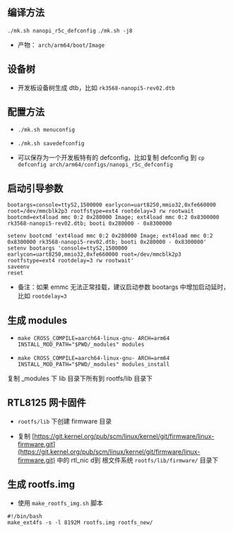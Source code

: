 ## 编译方法

`./mk.sh nanopi_r5c_defconfig`
`./mk.sh -j8`

- 产物： `arch/arm64/boot/Image`

## 设备树

- 开发板设备树生成 dtb，比如 `rk3568-nanopi5-rev02.dtb`

## 配置方法

- `./mk.sh menuconfig`

- `./mk.sh savedefconfig`

- 可以保存为一个开发板特有的 defconfig，比如复制 defconfig 到 `cp defconfig arch/arm64/configs/nanopi_r5c_defconfig`

## 启动引导参数

```shell
bootargs=console=ttyS2,1500000 earlycon=uart8250,mmio32,0xfe660000 root=/dev/mmcblk2p3 rootfstype=ext4 rootdelay=3 rw rootwait
bootcmd=ext4load mmc 0:2 0x280000 Image; ext4load mmc 0:2 0x8300000 rk3568-nanopi5-rev02.dtb; booti 0x280000 - 0x8300000

setenv bootcmd 'ext4load mmc 0:2 0x280000 Image; ext4load mmc 0:2 0x8300000 rk3568-nanopi5-rev02.dtb; booti 0x280000 - 0x8300000'
setenv bootargs 'console=ttyS2,1500000 earlycon=uart8250,mmio32,0xfe660000 root=/dev/mmcblk2p3 rootfstype=ext4 rootdelay=3 rw rootwait'
saveenv
reset
```

- 备注：如果 emmc 无法正常挂载，建议启动参数 bootargs 中增加启动延时，比如 `rootdelay=3`

## 生成 modules

- `make CROSS_COMPILE=aarch64-linux-gnu- ARCH=arm64 INSTALL_MOD_PATH="$PWD/_modules" modules`

- `make CROSS_COMPILE=aarch64-linux-gnu- ARCH=arm64 INSTALL_MOD_PATH="$PWD/_modules" modules_install`

复制 _modules 下 lib 目录下所有到 rootfs/lib 目录下

## RTL8125 网卡固件

- `rootfs/lib` 下创建 firmware 目录

- 复制 [https://git.kernel.org/pub/scm/linux/kernel/git/firmware/linux-firmware.git](https://git.kernel.org/pub/scm/linux/kernel/git/firmware/linux-firmware.git) 中的 rtl_nic d到 根文件系统 `rootfs/lib/firmware/` 目录下

## 生成 rootfs.img

- 使用 `make_rootfs_img.sh` 脚本

```shell
#!/bin/bash
make_ext4fs -s -l 8192M rootfs.img rootfs_new/
```

